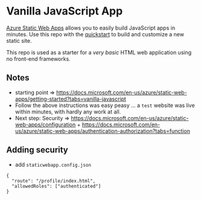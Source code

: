 # Vanilla JavaScript App


[Azure Static Web Apps](https://docs.microsoft.com/azure/static-web-apps/overview) allows you to easily build JavaScript apps in minutes. Use this repo with the [quickstart](https://docs.microsoft.com/azure/static-web-apps/getting-started?tabs=vanilla-javascript) to build and customize a new static site.

This repo is used as a starter for a _very basic_ HTML web application using no front-end frameworks.


## Notes
- starting point => https://docs.microsoft.com/en-us/azure/static-web-apps/getting-started?tabs=vanilla-javascript
- Follow the above instructions was easy peasy ... a `test` website was live within minutes, with hardly any work at all.
- Next step: Security => https://docs.microsoft.com/en-us/azure/static-web-apps/configuration + https://docs.microsoft.com/en-us/azure/static-web-apps/authentication-authorization?tabs=function

## Adding security
- add `staticwebapp.config.json`
```
{
  "route": "/profile/index.html",
  "allowedRoles": ["authenticated"]
}
```
